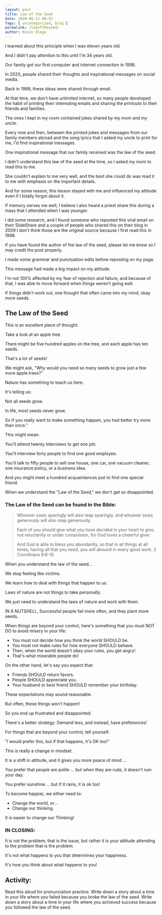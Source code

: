 ```yaml
--- 
layout: post 
title: Law of the Seed
date: 2020-06-11 08:52
Tags: [ uncategorized, blog ]
permalink: /lawoftheseed/ 
author: Kevin Olega 
--- 
```

I learned about this principle when I was eleven years old.

And I didn't pay attention to this until I'm 34 years old.

Our family got our first computer and internet connection in 1998.

In 2020, people shared their thoughts and inspirational messages on social media.

Back in 1998, these ideas were shared through email.

At that time, we don't have unlimited internet, so many people developed the habit of printing their interesting emails and sharing the printouts to their friends and families.

The ones I kept in my room contained jokes shared by my mom and my uncle.

Every now and then, between the printed jokes and messages from our family members abroad and the song lyrics that I asked my uncle to print for me, I'd find inspirational messages.

One inspirational message that our family received was the law of the seed.

I didn't understand this law of the seed at the time, so I asked my mom to read this to me.

She couldn't explain to me very well, and the best she could do was read it to me with emphasis on the important details.

And for some reason, this lesson stayed with me and influenced my attitude even if I totally forgot about it.

If memory serves me well, I believe I also heard a priest share this during a mass that I attended when I was younger.

I did some research, and I found someone who reposted this viral email on their SlideShare and a couple of people who shared this on their blog in 2009 I don't think those are the original source because I first read this in 1998.

If you have found the author of the law of the seed, please let me know so I may credit the post properly.

I made some grammar and punctuation edits before reposting on my page.

This message had made a big impact on my attitude.

I'm not 100% affected by my fear of rejection and failure, and because of that, I was able to move forward when things weren't going well.

If things didn't work out, one thought that often came into my mind, okay more seeds.

## The Law of the Seed

This is an excellent piece of thought.

Take a look at an apple tree. 

There might be five hundred apples on the tree, and each apple has ten seeds. 

That's a lot of seeds!

We might ask, "Why would you need so many seeds to grow just a few more apple trees?"

Nature has something to teach us here.

It's telling us: 

Not all seeds grow. 

In life, most seeds never grow.

So if you really want to make something happen, you had better try more than once."

This might mean: 

You'll attend twenty interviews to get one job. 

You'll interview forty people to find one good employee.

You'll talk to fifty people to sell one house, one car, one vacuum cleaner, one insurance policy, or a business idea.

And you might meet a hundred acquaintances just to find one special friend.

When we understand the "Law of the Seed," we don't get so disappointed.

### The Law of the Seed can be found in the Bible:

> Whoever sows sparingly will also reap sparingly, and whoever sows generously will also reap generously. 
> 
> Each of you should give what you have decided in your heart to give, not reluctantly or under compulsion, for God loves a cheerful giver. 
> 
> And God is able to bless you abundantly, so that in all things at all times, having all that you need, you will abound in every good work. 
> 2 Corinthians 9:6-15

When you understand the law of the seed...

We stop feeling like victims.

We learn how to deal with things that happen to us.

Laws of nature are not things to take personally. 

We just need to understand the laws of nature and work with them.

IN A NUTSHELL, Successful people fail more often, and they plant more seeds.

When things are beyond your control, here's something that you must NOT DO to avoid misery in your life:

- You must not decide how you think the world SHOULD be.
- You must not make rules for how everyone SHOULD behave.
- Then, when the world doesn't obey your rules, you get angry!
- That's what miserable people do!

On the other hand, let's say you expect that: 
- Friends SHOULD return favors. 
- People SHOULD appreciate you.
- Your husband or best friend SHOULD remember your birthday.

These expectations may sound reasonable. 

But often, these things won't happen!

So you end up frustrated and disappointed.

There's a better strategy: Demand less, and instead, have preferences!

For things that are beyond your control, tell yourself:

"I would prefer this, but if that happens, it's OK too!"

This is really a change in mindset. 

It is a shift in attitude, and it gives you more peace of mind ...

You prefer that people are polite ... but when they are rude, it doesn't ruin your day. 

You prefer sunshine ... but if it rains, it is ok too!

To become happier, we either need to: 

- Change the world, or... 
- Change our thinking. 

It is easier to change our Thinking!

### IN CLOSING: 

It is not the problem; that is the issue, but rather it is your attitude attending to the problem that is the problem.

It's not what happens to you that determines your happiness. 

It's how you think about what happens to you!


## Activity:

Read this aloud for pronunciation practice.
Write down a story about a time in your life where you failed because you broke the law of the seed.
Write down a story about a time in your life where you achieved success because you followed the law of the seed.